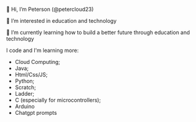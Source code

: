 👋 Hi, I’m Peterson (@petercloud23)

👀 I’m interested in education and technology

🌱 I’m currently learning how to build a better future through education and technology
  
I code and I'm learning more:

- Cloud Computing;
- Java;
- Html/Css/JS;
- Python;
- Scratch;
- Ladder;
- C (especially for microcontrollers);
- Arduino
- Chatgpt prompts


<!---
petercloud23/petercloud23 is a ✨ special ✨ repository because its `README.md` (this file) appears on your GitHub profile.
You can click the Preview link to take a look at your changes.
--->
